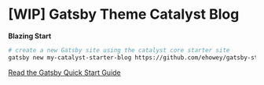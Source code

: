 # [WIP] Gatsby Theme Catalyst Blog

**Blazing Start**

```sh
# create a new Gatsby site using the catalyst core starter site
gatsby new my-catalyst-starter-blog https://github.com/ehowey/gatsby-starter-catalyst-blog
```

[Read the Gatsby Quick Start Guide](https://www.gatsbyjs.org/docs/quick-start)
